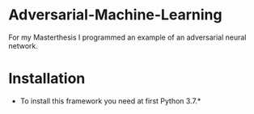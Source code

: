 # Adversarial-Machine-Learning
For my Masterthesis I programmed an example of an adversarial neural network.

# Installation
- To install this framework you need at first Python 3.7.*

